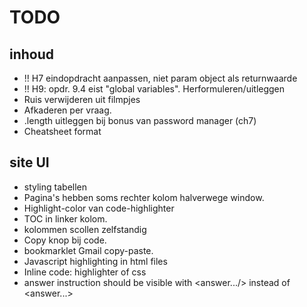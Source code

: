 # TODO

## inhoud
* !! H7 eindopdracht aanpassen, niet param object als returnwaarde
* !! H9: opdr. 9.4 eist "global variables". Herformuleren/uitleggen
* Ruis verwijderen uit filmpjes
* Afkaderen per vraag.
* .length uitleggen bij bonus van password manager (ch7)
* Cheatsheet format

## site UI
* styling tabellen
* Pagina's hebben soms rechter kolom halverwege window.
* Highlight-color van code-highlighter
* TOC in linker kolom.
* kolommen scollen zelfstandig
* Copy knop bij code.
* bookmarklet Gmail copy-paste.
* Javascript highlighting in html files
* Inline code: highlighter of css
* answer instruction should be visible with <answer.../> instead of <answer...></answer>
